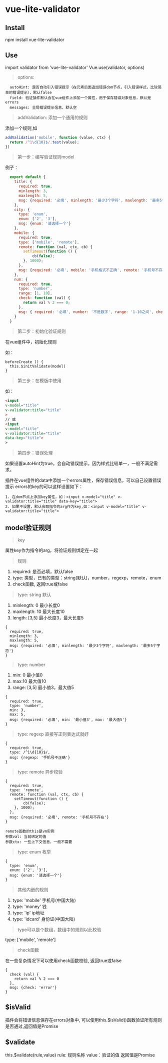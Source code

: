 # vue-lite-validator

## Install
npm install vue-lite-validator

## Use
import validator from 'vue-lite-validator'
Vue.use(validator, options)

> options:

```
  autoHint: 是否自动引入错误提示（在元素后面追加错误dom节点，引入错误样式，比较简单的错误提示），默认false 
  field: 验证插件默认会在vue组件上添加一个属性，用于保存错误对象信息，默认是errors
  messages: 全局错误提示信息，默认空
```

> addValidation: 添加一个通用的规则

  添加一个规则,如
  ```javascript
  addValidation('mobile', function (value, ctx) {
    return /^1\d{10}$/.test(value);
  })
  ```

> 第一步：编写验证规则model

例子：
```javascript
  export default {
    title: {
      required: true,
      minlength: 3,
      maxlength: 5,
      msg: {required: '必填', minlength: '最少3个字符', maxlength: '最多5个字符'}
    },
    city: {
      type: 'enum', 
      enum: ['2', '3'], 
      msg: {enum: '请选择一个'}
    },
    mobile: {
      required: true,
      type: ['mobile', 'remote'],
      remote: function (val, ctx, cb) {
        setTimeout(function () {
            cb(false);
        }, 1000);
      },
      msg: {required: '必填', mobile: '手机格式不正确', remote: '手机号不存在'}
    },
    num: {
      required: true,
      type: 'number',
      range: [1, 10],
      check: function (val) {
        return val % 2 === 0;
      },
      msg: { required: '必填', number: '不是数字', range: '1-10之间', check: '不是1-10之间的偶数' }
    }
  }
  ```
  
> 第二步：初始化验证规则

在vue组件中，初始化规则

如：
```
beforeCreate () {
  this.$initValidate(model)
}
```
> 第三步：在模版中使用

如：
```html
<input
v-model="title"
v-validator:title="title" 
>
// 或
<input 
v-model="title"
v-validator:title="title" 
data-key="title">
>
```

> 第四步：错误处理

如果设置autoHint为true，会自动错误提示，因为样式比较单一，一般不满足需求。

插件在vue组件的data中添加一个errors属性，保存错误信息，可以自己设置错误提示
errors的key的可以这样设置如下：
```
1. 在dom节点上添加key属性，如：<input v-model="title" v-validator:title="title" data-key="title">
2. 如果不设置，默认会取指令的arg作为key,如：<input v-model="title" v-validator:title="title">
```

## model验证规则

> key

属性key作为指令的arg，将验证规则绑定在一起

> 规则

1. required: 是否必填，默认false
2. type: 类型，已有的类型：string(默认)，number，regexp，remote，enum
3. check函数, 返回true或false

> type: string 默认

1. minlength: 0 最小长度0
2. maxlength: 10 最大长度10
3. length: [3,5] 最小长度3，最大长度5
```
{
  required: true,
  minlength: 3,
  maxlength: 5,
  msg: {required: '必填', minlength: '最少3个字符', maxlength: '最多5个字符'}
}
```

> type: number

1. min: 0 最小值0
2. max:10 最大值10
3. range: [3,5]  最小值3，最大值5

```
{
  required: true,
  type: 'number',
  min: 3,
  max: 5,
  msg: {required: '必填', min: '最小值3', max: '最大值5'}
}
```

> type: regexp 直接写正则表达式就好

```
{
  required: true,
  type: /^1\d{10}$/,
  msg: {regexp: '手机号不正确'}
}
```

> type: remote 异步校验

```
{
  required: true,
  type: 'remote',
  remote: function (val, ctx, cb) {
    setTimeout(function () {
        cb(false);
    }, 1000);
  },
  msg: {required: '必填', remote: '手机号不存在'}
}

remote函数的this是vm实例
参数val: 当前绑定的值
参数ctx: 一些上下文信息，一般不需要

```

> type: enum 枚举

```
{
  type: 'enum', 
  enum: ['2', '3'], 
  msg: {enum: '请选择一个'}
}
```
  
> 其他内嵌的规则

1. type: 'mobile' 手机号(中国大陆)
2. type: 'money' 钱
3. type: 'ip' ip地址
4. type: 'idcard' 身份证(中国大陆)

> type可以是个数组，数组中的规则以此校验

type: ['mobile', 'remote']

> check函数

在一些复杂情况下可以使用check函数校验, 返回true或false
```
{
  check (val) {
    return val % 2 === 0
  },
  msg: {check: 'error'}
}
```

## $isValid

插件会将错误信息保存在errors对象中,
可以使用this.$isValid()函数验证所有规则是否通过,返回值是Promise

## $validate

this.$validate(rule,value)
rule: 规则名称
value：验证的值
返回值是Promise

